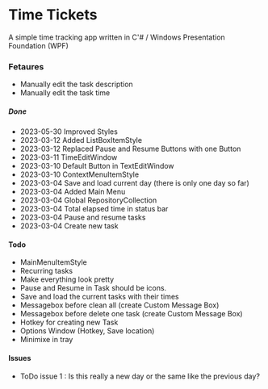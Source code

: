 ﻿# Time Tickets
A simple time tracking app written in C'# / Windows Presentation Foundation (WPF)

### Fetaures
* Manually edit the task description
* Manually edit the task time

##### Done
* 2023-05-30 Improved Styles
* 2023-03-12 Added ListBoxItemStyle
* 2023-03-12 Replaced Pause and Resume Buttons with one Button
* 2023-03-11 TimeEditWindow
* 2023-03-10 Default Button in TextEditWindow
* 2023-03-10 ContextMenuItemStyle 
* 2023-03-04 Save and load current day (there is only one day so far)
* 2023-03-04 Added Main Menu
* 2023-03-04 Global RepositoryCollection
* 2023-03-04 Total elapsed time in status bar
* 2023-03-04 Pause and resume tasks
* 2023-03-04 Create new task

#### Todo
* MainMenuItemStyle
* Recurring tasks
* Make everything look pretty
* Pause and Resume in Task should be icons.
* Save and load the current tasks with their times
* Messagebox before clean all (create Custom Message Box)
* Messagebox before delete one task (create Custom Message Box)
* Hotkey for creating new Task
* Options Window (Hotkey, Save location)
* Minimixe in tray

#### Issues
* ToDo issue 1 : Is this really a new day or the same like the previous day?


